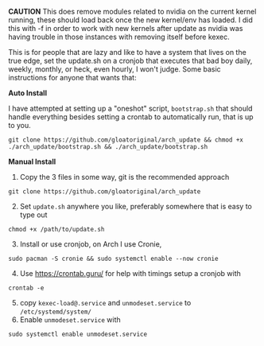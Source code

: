 **CAUTION** This does remove modules related to nvidia on the current kernel running, these should load back once the new kernel/env has loaded.
I did this with -f in order to work with new kernels after update as nvidia was having trouble in those instances with removing itself before kexec.

This is for people that are lazy and like to have a system that lives on the true edge, set the update.sh on a cronjob that executes that bad boy daily, weekly, monthly, or heck, even hourly, I won't judge.
Some basic instructions for anyone that wants that:

**Auto Install**

I have attempted at setting up a "oneshot" script, `bootstrap.sh` that should handle everything besides setting a crontab to automatically run, that is up to you.

`git clone https://github.com/gloatoriginal/arch_update && chmod +x ./arch_update/bootstrap.sh && ./arch_update/bootstrap.sh`


**Manual Install**

1. Copy the 3 files in some way, git is the recommended approach

`git clone https://github.com/gloatoriginal/arch_update`

2. Set ``update.sh`` anywhere you like, preferably somewhere that is easy to type out

`chmod +x /path/to/update.sh`

3. Install or use cronjob, on Arch I use Cronie, 

`sudo pacman -S cronie && sudo systemctl enable --now cronie`

4. Use https://crontab.guru/ for help with timings setup a cronjob with 

`crontab -e`

5. copy `kexec-load@.service` and `unmodeset.service` to `/etc/systemd/system/`
6. Enable `unmodeset.service` with

`sudo systemctl enable unmodeset.service`

